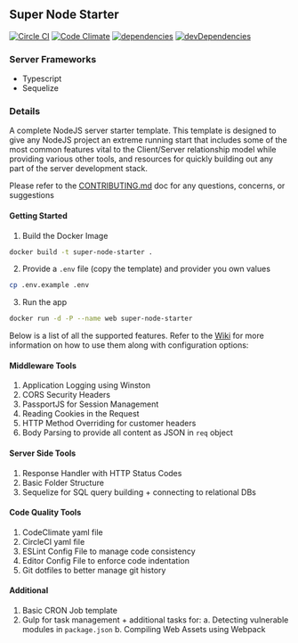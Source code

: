 ## Super Node Starter

[![Circle CI](https://circleci.com/gh/Stephn-R/super-node-starter.svg?style=svg&circle-token=15cb369d08b433d47648e998cf8eac8e369ca858)](https://circleci.com/gh/Stephn-R/super-node-starter) [![Code Climate](https://codeclimate.com/repos/567779db7df1497f6c004c1d/badges/e873373aad89c2eca43e/gpa.svg)](https://codeclimate.com/repos/567779db7df1497f6c004c1d/feed) [![dependencies](https://david-dm.org/stephn-r/super-node-starter.svg)](https://david-dm.org/stephn-r/super-node-starter) [![devDependencies](https://david-dm.org/stephn-r/super-node-starter/dev-status.svg)](https://david-dm.org/stephn-r/super-node-starter#info=devDependencies)

### Server Frameworks

- Typescript
- Sequelize

### Details

A complete NodeJS server starter template. This template is designed to give any NodeJS project an extreme running start that includes some of the most common features vital to the Client/Server relationship model while providing various other tools, and resources for quickly building out any part of the server development stack.

Please refer to the [CONTRIBUTING.md](https://github.com/stephn-r/super-node-starter/blob/master/CONTRIBUTING.md) doc for any questions, concerns, or suggestions

#### Getting Started

1. Build the Docker Image

```sh
docker build -t super-node-starter .
```

2. Provide a `.env` file (copy the template) and provider you own values

```sh
cp .env.example .env
```

3. Run the app

```sh
docker run -d -P --name web super-node-starter
```

Below is a list of all the supported features. Refer to the [Wiki](https://github.com/stephn-r/super-node-starter/wiki) for more information on how to use them along with configuration options:

#### Middleware Tools
1. Application Logging using Winston
2. CORS Security Headers
3. PassportJS for Session Management
4. Reading Cookies in the Request
5. HTTP Method Overriding for customer headers
6. Body Parsing to provide all content as JSON in `req` object

#### Server Side Tools
1. Response Handler with HTTP Status Codes
2. Basic Folder Structure
3. Sequelize for SQL query building + connecting to relational DBs

#### Code Quality Tools
1. CodeClimate yaml file
2. CircleCI yaml file
3. ESLint Config File to manage code consistency
4. Editor Config File to enforce code indentation
5. Git dotfiles to better manage git history

#### Additional
1. Basic CRON Job template
2. Gulp for task management + additional tasks for:
	a. Detecting vulnerable modules in `package.json`
	b. Compiling Web Assets using Webpack
